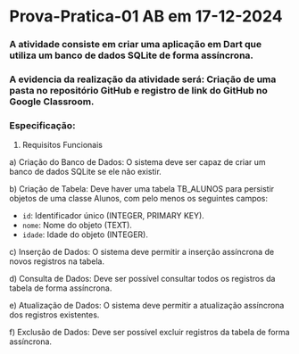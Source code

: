 #  Prova-Pratica-01 AB em 17-12-2024

### A atividade consiste em criar uma aplicação em Dart que utiliza um banco de dados SQLite de forma assíncrona. 
### A evidencia da realização da atividade será: Criação de uma pasta no repositório GitHub e registro de link do GitHub no Google Classroom.

### Especificação: 

1. Requisitos Funcionais

a) Criação do Banco de Dados: O sistema deve ser capaz de criar um banco de dados SQLite se ele não existir.

b) Criação de Tabela: Deve haver uma tabela TB_ALUNOS para persistir objetos de uma classe Alunos, com pelo menos os seguintes campos:
   - `id`: Identificador único (INTEGER, PRIMARY KEY).
   - `nome`: Nome do objeto (TEXT).
   - `idade`: Idade do objeto (INTEGER).

c) Inserção de Dados: O sistema deve permitir a inserção assíncrona de novos registros na tabela.

d) Consulta de Dados: Deve ser possível consultar todos os registros da tabela de forma assíncrona.

e) Atualização de Dados: O sistema deve permitir a atualização assíncrona dos registros existentes.

f) Exclusão de Dados: Deve ser possível excluir registros da tabela de forma assíncrona.